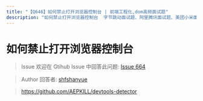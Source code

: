 ```yaml
---
title: "【Q646】如何禁止打开浏览器控制台 | 前端工程化,dom高频面试题"
description: "如何禁止打开浏览器控制台  字节跳动面试题、阿里腾讯面试题、美团小米面试题。"
---
```


# 如何禁止打开浏览器控制台

> Issue
> 欢迎在 Gtihub Issue 中回答此问题: [Issue 664](https://github.com/shfshanyue/Daily-Question/issues/664)

> Author
> 回答者: [shfshanyue](https://github.com/shfshanyue)

> https://github.com/AEPKILL/devtools-detector
